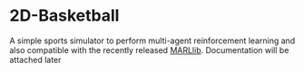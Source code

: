 # 2D-Basketball
A simple sports simulator to perform multi-agent reinforcement learning and also compatible with the recently released [MARLlib](https://github.com/Replicable-MARL/MARLlib). Documentation will be attached later

